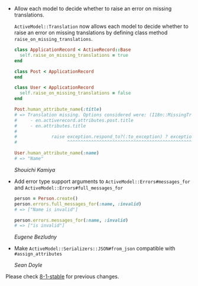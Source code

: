 *   Allow each model to decide whether to raise an error on missing translations.

    `ActiveModel::Translation` now allows each model to decide whether to raise
    an error on missing translations by defining class method
    `raise_on_missing_translations`.

    ```ruby
    class ApplicationRecord < ActiveRecord::Base
      self.raise_on_missing_translations = true
    end

    class Post < ApplicationRecord
    end

    class User < ApplicationRecord
      self.raise_on_missing_translations = false
    end

    Post.human_attribute_name(:title)
    # => Translation missing. Options considered were: (I18n::MissingTranslationData)
    #     - en.activerecord.attributes.post.title
    #     - en.attributes.title
    #
    #             raise exception.respond_to?(:to_exception) ? exception.to_exception : exception
    #                   ^^^^^^^^^^^^^^^^^^^^^^^^^^^^^^^^^^^^^^^^^^^^^^^^^^^^^^^^^^^^^^^^^^^^^^^^^

    User.human_attribute_name(:name)
    # => "Name"
    ```

    *Shouichi Kamiya*

*   Add error type support arguments to `ActiveModel::Errors#messages_for` and `ActiveModel::Errors#full_messages_for`

    ```ruby
    person = Person.create()
    person.errors.full_messages_for(:name, :invalid)
    # => ["Name is invalid"]

    person.errors.messages_for(:name, :invalid)
    # => ["is invalid"]
    ```

    *Eugene Bezludny*

*   Make `ActiveModel::Serializers::JSON#from_json` compatible with `#assign_attributes`

    *Sean Doyle*

Please check [8-1-stable](https://github.com/rails/rails/blob/8-1-stable/activemodel/CHANGELOG.md) for previous changes.
